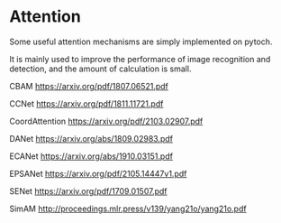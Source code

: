 # Attention
Some useful attention mechanisms are simply implemented on pytoch.

It is mainly used to improve the performance of image recognition and detection, and the amount of calculation is small.

CBAM
https://arxiv.org/pdf/1807.06521.pdf

CCNet
https://arxiv.org/pdf/1811.11721.pdf

CoordAttention
https://arxiv.org/pdf/2103.02907.pdf

DANet
https://arxiv.org/abs/1809.02983.pdf

ECANet
https://arxiv.org/abs/1910.03151.pdf

EPSANet
https://arxiv.org/pdf/2105.14447v1.pdf

SENet
https://arxiv.org/pdf/1709.01507.pdf 

SimAM
http://proceedings.mlr.press/v139/yang21o/yang21o.pdf
